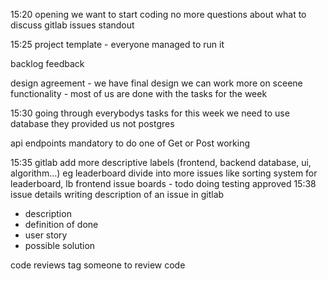 ﻿15:20 opening we want to start coding
no more questions about what to discuss
gitlab issues 
standout


15:25 project template - everyone managed to run it


backlog feedback


design agreement - we have final design
we can work more on sceene functionality - most of us are done with the tasks for the week


15:30 going through everybodys tasks for this week
we need to use database they provided us not postgres


api endpoints
mandatory to do one of Get or Post working


15:35 gitlab
add more descriptive labels (frontend, backend database, ui, algorithm…)
eg leaderboard divide into more issues like sorting system for leaderboard, lb frontend
issue boards - todo doing testing approved
15:38 issue details
writing description of an issue in gitlab
* description
* definition of done
* user story
* possible solution


code reviews tag someone to review code